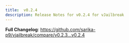 ```yaml
---
title:  v0.2.4
description: Release Notes for v0.2.4 for vJailbreak
---
```


**Full Changelog**: https://github.com/sarika-p9/vjailbreak/compare/v0.2.3...v0.2.4
